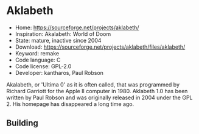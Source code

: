 # Aklabeth

- Home: https://sourceforge.net/projects/aklabeth/
- Inspiration: Akalabeth: World of Doom
- State: mature, inactive since 2004
- Download: https://sourceforge.net/projects/aklabeth/files/aklabeth/
- Keyword: remake
- Code language: C
- Code license: GPL-2.0
- Developer: kantharos, Paul Robson

Akalabeth, or 'Ultima 0' as it is often called, that was programmed by Richard Garriott for the Apple II computer in 1980.
Aklabeth 1.0 has been written by Paul Robson and was originally released in 2004 under the GPL 2. His homepage has disappeared a long time ago.

## Building
